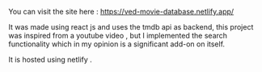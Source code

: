 You can visit the site here  : https://ved-movie-database.netlify.app/

It was made using react js and uses the tmdb api as backend, this project was inspired from a youtube video , but I implemented the search functionality which in my opinion is a significant add-on on itself.

It is hosted using netlify .
